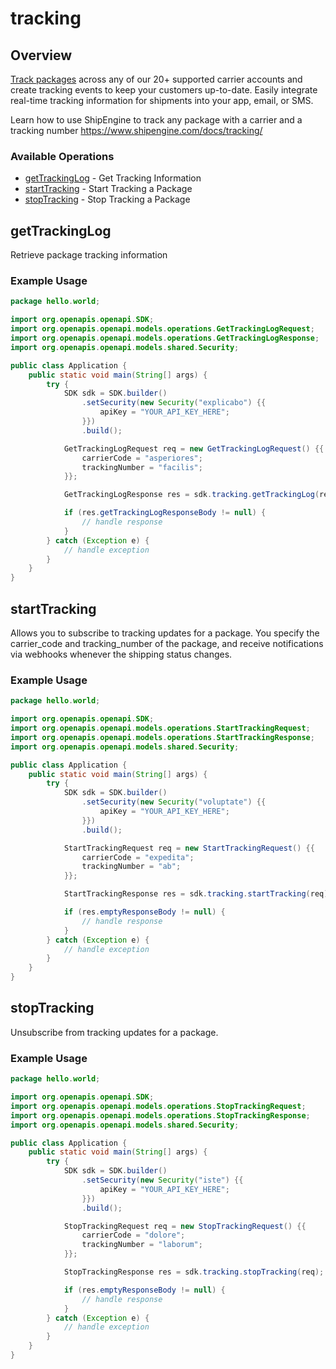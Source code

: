 # tracking

## Overview

[Track packages](https://www.shipengine.com/docs/tracking/) across any of our 20+ supported carrier accounts and create tracking events to keep your customers up-to-date. Easily integrate real-time tracking information for shipments into your app, email, or SMS.


Learn how to use ShipEngine to track any package with a carrier and a tracking number
<https://www.shipengine.com/docs/tracking/>
### Available Operations

* [getTrackingLog](#gettrackinglog) - Get Tracking Information
* [startTracking](#starttracking) - Start Tracking a Package
* [stopTracking](#stoptracking) - Stop Tracking a Package

## getTrackingLog

Retrieve package tracking information

### Example Usage

```java
package hello.world;

import org.openapis.openapi.SDK;
import org.openapis.openapi.models.operations.GetTrackingLogRequest;
import org.openapis.openapi.models.operations.GetTrackingLogResponse;
import org.openapis.openapi.models.shared.Security;

public class Application {
    public static void main(String[] args) {
        try {
            SDK sdk = SDK.builder()
                .setSecurity(new Security("explicabo") {{
                    apiKey = "YOUR_API_KEY_HERE";
                }})
                .build();

            GetTrackingLogRequest req = new GetTrackingLogRequest() {{
                carrierCode = "asperiores";
                trackingNumber = "facilis";
            }};            

            GetTrackingLogResponse res = sdk.tracking.getTrackingLog(req);

            if (res.getTrackingLogResponseBody != null) {
                // handle response
            }
        } catch (Exception e) {
            // handle exception
        }
    }
}
```

## startTracking

Allows you to subscribe to tracking updates for a package. You specify the carrier_code and tracking_number of the package,
and receive notifications via webhooks whenever the shipping status changes.


### Example Usage

```java
package hello.world;

import org.openapis.openapi.SDK;
import org.openapis.openapi.models.operations.StartTrackingRequest;
import org.openapis.openapi.models.operations.StartTrackingResponse;
import org.openapis.openapi.models.shared.Security;

public class Application {
    public static void main(String[] args) {
        try {
            SDK sdk = SDK.builder()
                .setSecurity(new Security("voluptate") {{
                    apiKey = "YOUR_API_KEY_HERE";
                }})
                .build();

            StartTrackingRequest req = new StartTrackingRequest() {{
                carrierCode = "expedita";
                trackingNumber = "ab";
            }};            

            StartTrackingResponse res = sdk.tracking.startTracking(req);

            if (res.emptyResponseBody != null) {
                // handle response
            }
        } catch (Exception e) {
            // handle exception
        }
    }
}
```

## stopTracking

Unsubscribe from tracking updates for a package.

### Example Usage

```java
package hello.world;

import org.openapis.openapi.SDK;
import org.openapis.openapi.models.operations.StopTrackingRequest;
import org.openapis.openapi.models.operations.StopTrackingResponse;
import org.openapis.openapi.models.shared.Security;

public class Application {
    public static void main(String[] args) {
        try {
            SDK sdk = SDK.builder()
                .setSecurity(new Security("iste") {{
                    apiKey = "YOUR_API_KEY_HERE";
                }})
                .build();

            StopTrackingRequest req = new StopTrackingRequest() {{
                carrierCode = "dolore";
                trackingNumber = "laborum";
            }};            

            StopTrackingResponse res = sdk.tracking.stopTracking(req);

            if (res.emptyResponseBody != null) {
                // handle response
            }
        } catch (Exception e) {
            // handle exception
        }
    }
}
```
